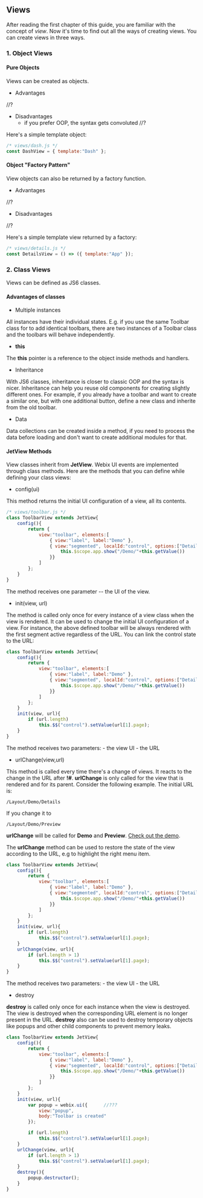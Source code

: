 ## Views

After reading the first chapter of this guide, you are familiar with the concept of *view*. Now it's time to find out all the ways of creating views. You can create views in three ways.

### 1. Object Views

#### Pure Objects

Views can be created as objects. 

- Advantages 

//?

- Disadvantages
    - if you prefer OOP, the syntax gets convoluted
//?

Here's a simple template object:

~~~js
/* views/dash.js */
const DashView = { template:"Dash" };
~~~

#### Object "Factory Pattern"

View objects can also be returned by a factory function.

- Advantages

//?

- Disadvantages

//?

Here's a simple template view returned by a factory:

~~~js
/* views/details.js */
const DetailsView = () => ({ template:"App" });
~~~

### 2. Class Views

Views can be defined as JS6 classes.

#### Advantages of classes

- Multiple instances

All instances have their individual states. E.g. if you use the same Toolbar class for to add identical toolbars, there are two instances of a Toolbar class and the toolbars will behave independently.

- **this**

The **this** pointer is a reference to the object inside methods and handlers.

- Inheritance

With JS6 classes, inheritance is closer to classic OOP and the syntax is nicer. Inheritance can help you reuse old components for creating slightly different ones. For example, if you already have a toolbar and want to create a similar one, but with one additional button, define a new class and inherite from the old toolbar.

- Data

Data collections can be created inside a method, if you need to process the data before loading and don't want to create additional modules for that.

#### JetView Methods

View classes inherit from **JetView**. Webix UI events are implemented through class methods. Here are the methods that you can define while defining your class views:

- config(ui)

This method returns the initial UI configuration of a view, all its contents.

~~~js
/* views/toolbar.js */
class ToolbarView extends JetView{
    config(){
        return { 
            view:"toolbar", elements:[
                { view:"label", label:"Demo" },
                { view:"segmented", localId:"control", options:["Details", "Dash"], click:function(){
                    this.$scope.app.show("/Demo/"+this.getValue())
                }}
            ]
        };
    }
}
~~~

The method receives one parameter -- the UI of the view.

- init(view, url)

The method is called only once for every instance of a view class when the view is rendered. It can be used to change the initial UI configuration of a view. For instance, the above defined toolbar will be always rendered with the first segment active regardless of the URL. You can link the control state to the URL: 

~~~js
class ToolbarView extends JetView{
	config(){
        return { 
            view:"toolbar", elements:[
                { view:"label", label:"Demo" },
                { view:"segmented", localId:"control", options:["Details", "Dash"], click:function(){
                    this.$scope.app.show("/Demo/"+this.getValue())
                }}
            ]
        };
    }
    init(view, url){
        if (url.length)
            this.$$("control").setValue(url[1].page);
    }
}
~~~

The method receives two parameters:
    - the view UI
    - the URL

- urlChange(view,url)

This method is called every time there's a change of views. It reacts to the change in the URL after **!#**. **urlChange** is only called for the view that is rendered and for its parent. Consider the following example. The initial URL is:

~~~
/Layout/Demo/Details
~~~

If you change it to

~~~
/Layout/Demo/Preview
~~~

**urlChange** will be called for **Demo** and **Preview**. [Check out the demo](https://git.webix.io/mkozhukh/wjet/src/master/samples/02_life_stages.html).

The **urlChange** method can be used to restore the state of the view according to the URL, e.g to highlight the right menu item.

~~~js
class ToolbarView extends JetView{
	config(){
        return { 
            view:"toolbar", elements:[
                { view:"label", label:"Demo" },
                { view:"segmented", localId:"control", options:["Details", "Dash"], click:function(){
                    this.$scope.app.show("/Demo/"+this.getValue())
                }}
            ]
        };
    }
    init(view, url){
        if (url.length)
            this.$$("control").setValue(url[1].page);
    }
	urlChange(view, url){
		if (url.length > 1)
			this.$$("control").setValue(url[1].page);
	}
}
~~~

The method receives two parameters:
    - the view UI
    - the URL

- destroy

**destroy** is called only once for each instance when the view is destroyed. The view is destroyed when the corresponding URL element is no longer present in the URL. **destroy** also can be used to destroy temporary objects like popups and other child components to prevent memory leaks.

~~~js
class ToolbarView extends JetView{
	config(){
        return { 
            view:"toolbar", elements:[
                { view:"label", label:"Demo" },
                { view:"segmented", localId:"control", options:["Details", "Dash"], click:function(){
                    this.$scope.app.show("/Demo/"+this.getValue())
                }}
            ]
        };
    }
    init(view, url){
        var popup = webix.ui({      //???
            view:"popup", 
            body:"Toolbar is created"
        });

        if (url.length)
            this.$$("control").setValue(url[1].page);
    }
	urlChange(view, url){
		if (url.length > 1)
			this.$$("control").setValue(url[1].page);
	}
    destroy(){
        popup.destructor();
    }
} 
~~~